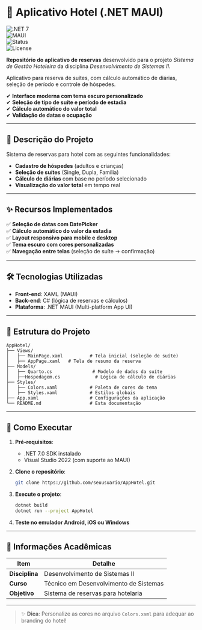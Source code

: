 # 🏨 Aplicativo Hotel (.NET MAUI)  

![.NET 7](https://img.shields.io/badge/.NET-7.0-blueviolet)  
![MAUI](https://img.shields.io/badge/Mobile-MAUI-ff69b4)  
![Status](https://img.shields.io/badge/Status-Em%20Desenvolvimento-yellow)  
![License](https://img.shields.io/badge/Licença-MIT-blue)  

**Repositório do aplicativo de reservas** desenvolvido para o projeto *Sistema de Gestão Hoteleira* da disciplina *Desenvolvimento de Sistemas II*.  

Aplicativo para reserva de suítes, com cálculo automático de diárias, seleção de período e controle de hóspedes.  

✔ **Interface moderna com tema escuro personalizado**  
✔ **Seleção de tipo de suíte e período de estadia**  
✔ **Cálculo automático do valor total**  
✔ **Validação de datas e ocupação**  

---  

## 📝 Descrição do Projeto  

Sistema de reservas para hotel com as seguintes funcionalidades:  

- **Cadastro de hóspedes** (adultos e crianças)  
- **Seleção de suítes** (Single, Dupla, Família)  
- **Cálculo de diárias** com base no período selecionado  
- **Visualização do valor total** em tempo real  

---  

## ✨ Recursos Implementados  

✅ **Seleção de datas com DatePicker**  
✅ **Cálculo automático do valor da estadia**  
✅ **Layout responsivo para mobile e desktop**  
✅ **Tema escuro com cores personalizadas**  
✅ **Navegação entre telas** (seleção de suíte → confirmação)  

---  

## 🛠 Tecnologias Utilizadas  

- **Front-end**: XAML (MAUI)  
- **Back-end**: C# (lógica de reservas e cálculos)  
- **Plataforma**: .NET MAUI (Multi-platform App UI)  

---  

## 📂 Estrutura do Projeto  

```  
AppHotel/  
├── Views/  
│   ├── MainPage.xaml          # Tela inicial (seleção de suíte)  
│   ├── AppPage.xaml   # Tela de resumo da reserva  
├── Models/  
│   ├── Quarto.cs               # Modelo de dados da suíte  
│   ├──Hospedagem.cs             # Lógica de cálculo de diárias  
├── Styles/  
│   ├── Colors.xaml            # Paleta de cores do tema  
│   ├── Styles.xaml            # Estilos globais  
├── App.xaml                   # Configurações da aplicação  
└── README.md                  # Esta documentação  
```  

---  

## 🚀 Como Executar  

1. **Pré-requisitos**:  
   - .NET 7.0 SDK instalado  
   - Visual Studio 2022 (com suporte ao MAUI)  

2. **Clone o repositório**:  
   ```bash  
   git clone https://github.com/seuusuario/AppHotel.git  
   ```  

3. **Execute o projeto**:  
   ```bash  
   dotnet build  
   dotnet run --project AppHotel  
   ```  

4. **Teste no emulador Android, iOS ou Windows**  

---  

## 📌 Informações Acadêmicas  

| Item           | Detalhe                                  |  
| -------------- | ---------------------------------------- |  
| **Disciplina** | Desenvolvimento de Sistemas II           |  
| **Curso**      | Técnico em Desenvolvimento de Sistemas   |  
| **Objetivo**   | Sistema de reservas para hotelaria       |  

---  

> ✨ **Dica**: Personalize as cores no arquivo `Colors.xaml` para adequar ao branding do hotel!  
